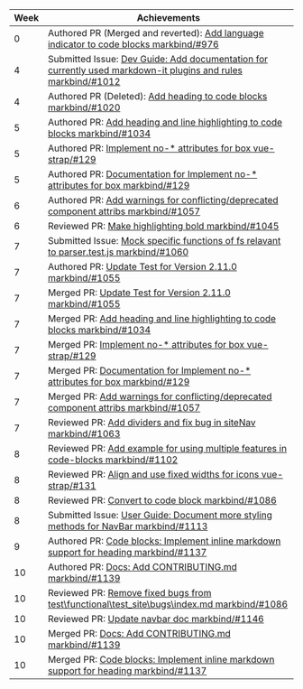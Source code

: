 Week | Achievements
---- | ------------
0 | Authored PR (Merged and reverted): [Add language indicator to code blocks markbind/#976](https://github.com/MarkBind/markbind/pull/957)
4 | Submitted Issue: [Dev Guide: Add documentation for currently used markdown-it plugins and rules markbind/#1012](https://github.com/MarkBind/markbind/issues/1012)
4 | Authored PR (Deleted): [Add heading to code blocks markbind/#1020](https://github.com/MarkBind/markbind/pull/1020)
5 | Authored PR: [Add heading and line highlighting to code blocks markbind/#1034](https://github.com/MarkBind/markbind/pull/1034)
5 | Authored PR: [Implement no-* attributes for box vue-strap/#129](https://github.com/MarkBind/vue-strap/pull/129)
5 | Authored PR: [Documentation for Implement no-* attributes for box markbind/#129](https://github.com/MarkBind/vue-strap/pull/129)
6 | Authored PR: [Add warnings for conflicting/deprecated component attribs markbind/#1057](https://github.com/MarkBind/vue-strap/pull/1057)
6 | Reviewed PR: [Make highlighting bold markbind/#1045](https://github.com/MarkBind/markbind/pull/1045)
7 | Submitted Issue: [Mock specific functions of fs relavant to parser.test.js markbind/#1060](https://github.com/MarkBind/markbind/issues/1060)
7 | Authored PR: [Update Test for Version 2.11.0 markbind/#1055](https://github.com/MarkBind/vue-strap/pull/1055)
7 | Merged PR: [Update Test for Version 2.11.0 markbind/#1055](https://github.com/MarkBind/vue-strap/pull/1055)
7 | Merged PR: [Add heading and line highlighting to code blocks markbind/#1034](https://github.com/MarkBind/markbind/pull/1034)
7 | Merged PR: [Implement no-* attributes for box vue-strap/#129](https://github.com/MarkBind/vue-strap/pull/129)
7 | Merged PR: [Documentation for Implement no-* attributes for box markbind/#129](https://github.com/MarkBind/vue-strap/pull/129)
7 | Merged PR: [Add warnings for conflicting/deprecated component attribs markbind/#1057](https://github.com/MarkBind/vue-strap/pull/1057)
7 | Reviewed PR: [Add dividers and fix bug in siteNav markbind/#1063](https://github.com/MarkBind/markbind/pull/1063)
8 | Reviewed PR: [Add example for using multiple features in code-blocks markbind/#1102](https://github.com/MarkBind/vue-strap/pull/1102)
8 | Reviewed PR: [Align and use fixed widths for icons vue-strap/#131](https://github.com/MarkBind/vue-strap/pull/131)
8 | Reviewed PR: [Convert to code block markbind/#1086](https://github.com/MarkBind/markbind/pull/1086)
8 | Submitted Issue: [User Guide: Document more styling methods for NavBar markbind/#1113](https://github.com/MarkBind/markbind/issues/1113)
9 | Authored PR: [Code blocks: Implement inline markdown support for heading markbind/#1137](https://github.com/MarkBind/vue-strap/pull/1137)
10 | Authored PR: [Docs: Add CONTRIBUTING.md markbind/#1139](https://github.com/MarkBind/markbind/pull/1139)
10 | Reviewed PR: [Remove fixed bugs from test\functional\test_site\bugs\index.md markbind/#1086](https://github.com/MarkBind/markbind/pull/1086)
10 | Reviewed PR: [Update navbar doc markbind/#1146](https://github.com/MarkBind/markbind/pull/1146)
10 | Merged PR: [Docs: Add CONTRIBUTING.md markbind/#1139](https://github.com/MarkBind/markbind/pull/1139)
10 | Merged PR: [Code blocks: Implement inline markdown support for heading markbind/#1137](https://github.com/MarkBind/markbind/pull/#1137)
